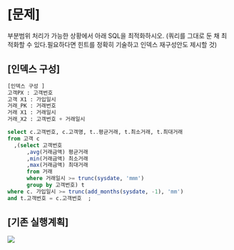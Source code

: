 # [문제]
부분범위 처리가 가능한 상황에서 아래 SQL을 최적화하시오.
(쿼리를 그대로 둔 채 최적화할 수 있다.필요하다면 힌트를 정확히 기술하고 인덱스 재구성안도 제시할 것)
## [인덱스 구성]
```sql
[인덱스 구성 ]
고객PX : 고객번호
고객 X1 : 가입일시
거래_PK : 거래번호
거래 X1 : 거래일시
거래_X2 : 고객번호 + 거래일시
```

```sql
select c.고객번호, c.고객명, t.․평균거래, t.최소거래, t.최대거래
from 고객 c
  ,(select 고객번호
      ,avg(거래금액) 평균거래
      ,min(거래금액) 최소거래
      ,max(거래금액) 최대거래
      from 거래
      where 거래일시 >= trunc(sysdate, 'm㎜')
      group by 고객번호) t
where c. 가입일시 >= trunc(add_months(sysdate, -1), 'mm')
and t.고객번호 = c.고객번호	 ;		        		
```
## [기존 실행계획]
![](https://velog.velcdn.com/images/yooha9621/post/21ca9b5f-13c2-4a19-9ed4-98a9d4b88b39/image.png)

